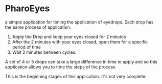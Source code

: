 # PharoEyes

a simple application for timing the application of eyedrops. 
Each drop has the same process of application. 
1. Apply the Drop and keep your eyes closed for 2 minutes
2. After the 2 minutes with your eyes closed, open them for a specific period of time
3. Wait 2 minutes between cycles. 

A set of 4 or 5 drops can take a large difference in time to apply and so this application allows you to time 
the steps of the process. 

This is the beginning stages of this application. It's not very complete. 
